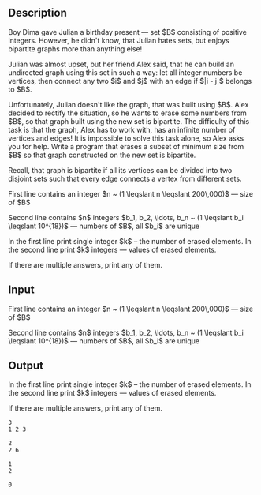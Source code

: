 ## Description

<div><p>Boy Dima gave Julian a birthday present&nbsp;— set $B$ consisting of positive integers. However, he didn't know, that Julian hates sets, but enjoys bipartite graphs more than anything else!</p><p>Julian was almost upset, but her friend Alex said, that he can build an undirected graph using this set in such a way: let all integer numbers be vertices, then connect any two $i$ and $j$ with an edge if $|i - j|$ belongs to $B$.</p><p>Unfortunately, Julian doesn't like the graph, that was built using $B$. Alex decided to rectify the situation, so he wants to erase some numbers from $B$, so that graph built using the new set is bipartite. The difficulty of this task is that the graph, Alex has to work with, has an infinite number of vertices and edges! It is impossible to solve this task alone, so Alex asks you for help. Write a program that erases a subset of <span class="tex-font-style-bf">minimum</span> size from $B$ so that graph constructed on the new set is bipartite.</p><p>Recall, that graph is bipartite if all its vertices can be divided into two disjoint sets such that every edge connects a vertex from different sets.</p></div><div class="input-specification"><p>First line contains an integer $n ~ (1 \leqslant n \leqslant 200\,000)$&nbsp;— size of $B$</p><p>Second line contains $n$ integers $b_1, b_2, \ldots, b_n ~ (1 \leqslant b_i \leqslant 10^{18})$&nbsp;— numbers of $B$, all $b_i$ are <span class="tex-font-style-bf">unique</span></p></div><div class="output-specification"><p>In the first line print single integer $k$ – the number of erased elements. In the second line print $k$ integers&nbsp;— values of erased elements.</p><p>If there are multiple answers, print any of them.</p></div>

## Input

<p>First line contains an integer $n ~ (1 \leqslant n \leqslant 200\,000)$&nbsp;— size of $B$</p><p>Second line contains $n$ integers $b_1, b_2, \ldots, b_n ~ (1 \leqslant b_i \leqslant 10^{18})$&nbsp;— numbers of $B$, all $b_i$ are <span class="tex-font-style-bf">unique</span></p>

## Output

<p>In the first line print single integer $k$ – the number of erased elements. In the second line print $k$ integers&nbsp;— values of erased elements.</p><p>If there are multiple answers, print any of them.</p>





```input1
3
1 2 3
```




```input2
2
2 6
```




```output1
1
2
```




```output2
0
```


